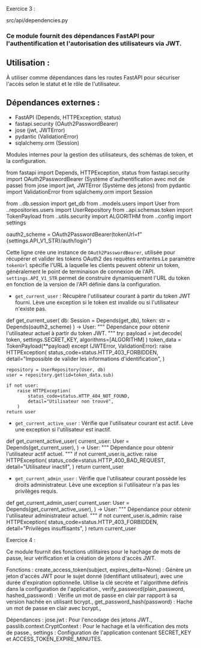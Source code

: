 Exercice 3 :

src/api/dependencies.py

### Ce module fournit des dépendances FastAPI pour l'authentification et l'autorisation des utilisateurs via JWT.

## Utilisation :

À utiliser comme dépendances dans les routes FastAPI pour sécuriser l'accès selon le statut et le rôle de l'utilisateur.

## Dépendances externes :

- FastAPI (Depends, HTTPException, status)
- fastapi.security (OAuth2PasswordBearer)
- jose (jwt, JWTError)
- pydantic (ValidationError)
- sqlalchemy.orm (Session)

Modules internes pour la gestion des utilisateurs, des schémas de token, et la configuration.

from fastapi import Depends, HTTPException, status
from fastapi.security import OAuth2PasswordBearer (Système d'authentification avec mot de passe)
from jose import jwt, JWTError (Système des jetons)
from pydantic import ValidationError
from sqlalchemy.orm import Session

from ..db.session import get_db
from ..models.users import User
from ..repositories.users import UserRepository
from ..api.schemas.token import TokenPayload
from ..utils.security import ALGORITHM
from ..config import settings

oauth2_scheme = OAuth2PasswordBearer(tokenUrl=f"{settings.API_V1_STR}/auth/login")

Cette ligne crée une instance de `OAuth2PasswordBearer`, utilisée pour récupérer et valider les tokens OAuth2 des requêtes entrantes.Le paramètre `tokenUrl` spécifie l'URL à laquelle les clients peuvent obtenir un token, généralement le point de terminaison de connexion de l'API. `settings.API_V1_STR` permet de construire dynamiquement l'URL du token en fonction de la version de l'API définie dans la configuration.

- `get_current_user` : Récupère l'utilisateur courant à partir du token JWT fourni. Lève une exception si le token est invalide ou si l'utilisateur n'existe pas.

def get_current_user(
    db: Session = Depends(get_db),
    token: str = Depends(oauth2_scheme)
) -> User:
    """
    Dépendance pour obtenir l'utilisateur actuel à partir du token JWT.
    """
    try:
        payload = jwt.decode(
            token, settings.SECRET_KEY, algorithms=[ALGORITHM]
        )
        token_data = TokenPayload(**payload)
    except (JWTError, ValidationError):
        raise HTTPException(
            status_code=status.HTTP_403_FORBIDDEN,
            detail="Impossible de valider les informations d'identification",
        )

    repository = UserRepository(User, db)
    user = repository.get(id=token_data.sub)

    if not user:
        raise HTTPException(
            status_code=status.HTTP_404_NOT_FOUND,
            detail="Utilisateur non trouvé",
        )
    return user

- `get_current_active_user` : Vérifie que l'utilisateur courant est actif. Lève une exception si l'utilisateur est inactif.

def get_current_active_user(
    current_user: User = Depends(get_current_user),
) -> User:
    """
    Dépendance pour obtenir l'utilisateur actif actuel.
    """
    if not current_user.is_active:
        raise HTTPException(
            status_code=status.HTTP_400_BAD_REQUEST,
            detail="Utilisateur inactif",
        )
    return current_user

- `get_current_admin_user` : Vérifie que l'utilisateur courant possède les droits administrateur. Lève une exception si l'utilisateur n'a pas les privilèges requis.

def get_current_admin_user(
    current_user: User = Depends(get_current_active_user),
) -> User:
    """
    Dépendance pour obtenir l'utilisateur administrateur actuel.
    """
    if not current_user.is_admin:
        raise HTTPException(
            status_code=status.HTTP_403_FORBIDDEN,
            detail="Privilèges insuffisants",
        )
    return current_user

Exercice 4 : 

Ce module fournit des fonctions utilitaires pour le hachage de mots de passe, leur vérification et la création de jetons d'accès JWT.

Fonctions :
create_access_token(subject, expires_delta=None) : Génère un jeton d'accès JWT pour le sujet donné (identifiant utilisateur), avec une durée d'expiration optionnelle. Utilise la clé secrète et l'algorithme définis dans la configuration de l'application.,
verify_password(plain_password, hashed_password) : Vérifie un mot de passe en clair par rapport à sa version hachée en utilisant bcrypt.,
get_password_hash(password) : Hache un mot de passe en clair avec bcrypt.,

Dépendances :
jose.jwt : Pour l'encodage des jetons JWT.,
passlib.context.CryptContext : Pour le hachage et la vérification des mots de passe.,
settings : Configuration de l'application contenant SECRET_KEY et ACCESS_TOKEN_EXPIRE_MINUTES.